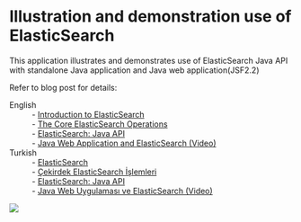 Illustration and demonstration use of ElasticSearch
===================================================

This application illustrates and demonstrates use of ElasticSearch Java API with standalone Java application and Java web application(JSF2.2) 

Refer to blog post for details:

<dl>
<dt>English</dt>
<dd>- <a href="http://en.kodcu.com/2013/09/elasticsearch-java-api-2/">Introduction to ElasticSearch</a></dd>
<dd>- <a href="http://en.kodcu.com/2013/09/english-the-core-elasticsearch-operations/">The Core ElasticSearch Operations</a></dd>
<dd>- <a href="http://en.kodcu.com/2013/09/elasticsearch-java-api-2/">ElasticSearch: Java API</a></dd>
<dd>- <a href="http://en.kodcu.com/2013/10/java-web-application-and-elasticsearch-video/">Java Web Application and ElasticSearch (Video)</a></dd>
<dt>Turkish</dt>
<dd>- <a href="http://kodcu.com/2013/08/elasticsearch/">ElasticSearch</a></dd>
<dd>- <a href="http://kodcu.com/2013/08/cekirdek-elasticsearch-islemleri/">Çekirdek ElasticSearch İşlemleri</a></dd>
<dd>- <a href="http://kodcu.com/2013/08/elasticsearch-java-api/">ElasticSearch: Java API</a></dd>
<dd>- <a href="http://kodcu.com/2013/08/java-web-uygulamasi-ve-elasticsearch-video/">Java Web Uygulaması ve ElasticSearch (Video)</a></dd>
</dl>

<a target='_blank' href='http://imageshack.us/photo/my-images/109/l3j8.png/'><img src='http://img109.imageshack.us/img109/6836/l3j8.png' border='0'/></a>